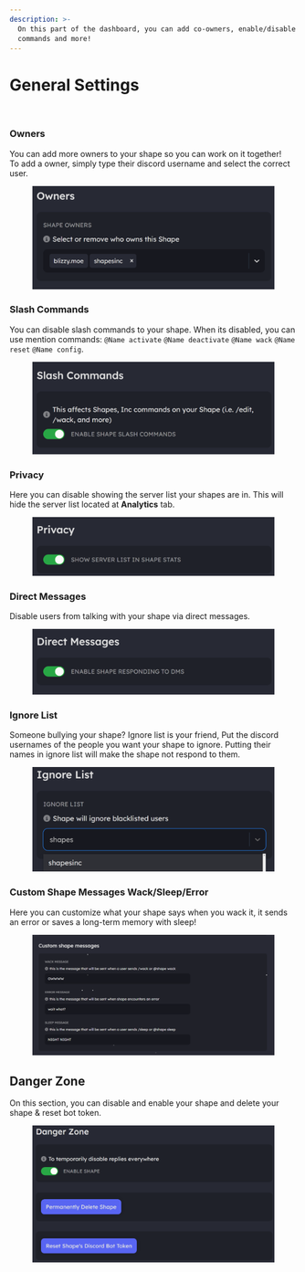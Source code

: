 ```yaml
---
description: >-
  On this part of the dashboard, you can add co-owners, enable/disable slash
  commands and more!
---
```


# General Settings

<figure><img src="../../.gitbook/assets/image (80).png" alt=""><figcaption></figcaption></figure>



### Owners

You can add more owners to your shape so you can work on it together!\
To add a owner, simply type their discord username and select the correct user.

<figure><img src="../../.gitbook/assets/image (2) (1) (1) (1) (1) (1).png" alt=""><figcaption></figcaption></figure>

### Slash Commands

You can disable slash commands to your shape. When its disabled, you can use mention commands: `@Name activate` `@Name deactivate` `@Name wack` `@Name reset` `@Name config`.

<figure><img src="../../.gitbook/assets/image (1) (1) (1) (1) (1) (1) (1) (1) (1).png" alt=""><figcaption></figcaption></figure>

### Privacy

Here you can disable showing the server list your shapes are in. This will hide the server list located at **Analytics** tab.

<figure><img src="../../.gitbook/assets/image (2) (1) (1) (1) (1) (1) (1).png" alt=""><figcaption></figcaption></figure>

### Direct Messages

Disable users from talking with your shape via direct messages.

<figure><img src="../../.gitbook/assets/image (3) (1) (1) (1) (1).png" alt=""><figcaption></figcaption></figure>

### Ignore List

Someone bullying your shape? Ignore list is your friend, Put the discord usernames of the people you want your shape to ignore. Putting their names in ignore list will make the shape not respond to them.



<figure><img src="../../.gitbook/assets/image (4) (1) (1) (1).png" alt=""><figcaption></figcaption></figure>

### Custom Shape Messages Wack/Sleep/Error

Here you can customize what your shape says when you wack it, it sends an error or saves a long-term memory with sleep!

<figure><img src="../../.gitbook/assets/Screenshot 2024-12-12 175841.png" alt=""><figcaption></figcaption></figure>

## Danger Zone

On this section, you can disable and enable your shape and delete your shape & reset bot token.

<figure><img src="../../.gitbook/assets/image (5) (1) (1).png" alt=""><figcaption></figcaption></figure>
